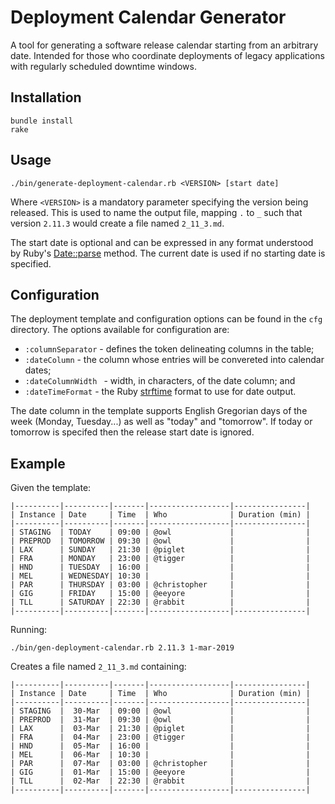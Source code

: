 # Deployment Calendar Generator
A tool for generating a software release calendar starting from an arbitrary date. Intended for those who coordinate deployments of legacy applications with regularly scheduled downtime windows.

## Installation
```
bundle install
rake
```

## Usage
`./bin/generate-deployment-calendar.rb <VERSION> [start date]`

Where `<VERSION>` is a mandatory parameter specifying the version being released. This is used to name the output file, mapping `.` to `_` such that version `2.11.3` would create a file named `2_11_3.md`.

The start date is optional and can be expressed in any format understood by Ruby's [Date::parse](https://ruby-doc.org/stdlib/libdoc/date/rdoc/Date.html#method-c-parse) method. The current date is used if no starting date is specified.

## Configuration
The deployment template and configuration options can be found in the `cfg` directory. The options available for configuration are:

* `:columnSeparator` - defines the token delineating columns in the table;
* `:dateColumn` - the column whose entries will be convereted into calendar dates;
* `:dateColumnWidth ` - width, in characters, of the date column; and
* `:dateTimeFormat` - the Ruby [strftime](https://ruby-doc.org/core/Time.html#method-i-strftime) format to use for date output.

The date column in the template supports English Gregorian days of the week (Monday, Tuesday...) as well as "today" and "tomorrow". If today or tomorrow is specifed then the release start date is ignored.


## Example
Given the template:

```
|----------|----------|-------|------------------|----------------|
| Instance | Date     | Time  | Who              | Duration (min) |
|----------|----------|-------|------------------|----------------|
| STAGING  | TODAY    | 09:00 | @owl             |                |
| PREPROD  | TOMORROW | 09:30 | @owl             |                |
| LAX      | SUNDAY   | 21:30 | @piglet          |                |
| FRA      | MONDAY   | 23:00 | @tigger          |                |
| HND      | TUESDAY  | 16:00 |                  |                |
| MEL      | WEDNESDAY| 10:30 |                  |                |
| PAR      | THURSDAY | 03:00 | @christopher     |                |
| GIG      | FRIDAY   | 15:00 | @eeyore          |                |
| TLL      | SATURDAY | 22:30 | @rabbit          |                |
|----------|----------|-------|------------------|----------------|
```

Running:
```
./bin/gen-deployment-calendar.rb 2.11.3 1-mar-2019
```

Creates a file named `2_11_3.md` containing:

```
|----------|----------|-------|------------------|----------------|
| Instance | Date     | Time  | Who              | Duration (min) |
|----------|----------|-------|------------------|----------------|
| STAGING  |  30-Mar  | 09:00 | @owl             |                |
| PREPROD  |  31-Mar  | 09:30 | @owl             |                |
| LAX      |  03-Mar  | 21:30 | @piglet          |                |
| FRA      |  04-Mar  | 23:00 | @tigger          |                |
| HND      |  05-Mar  | 16:00 |                  |                |
| MEL      |  06-Mar  | 10:30 |                  |                |
| PAR      |  07-Mar  | 03:00 | @christopher     |                |
| GIG      |  01-Mar  | 15:00 | @eeyore          |                |
| TLL      |  02-Mar  | 22:30 | @rabbit          |                |
|----------|----------|-------|------------------|----------------|
```
